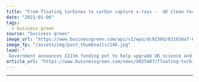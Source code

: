```yaml
---
title: "From floating turbines to carbon capture x-rays -  UK clean tech research labs gain multi-million pound funding boost"
date: "2021-01-06"
tags: 
  - business green
source: "business green"
image_url: "https://www.businessgreen.com/api/v1/wps/dc9230d/031658a7-6a78-48b9-8ac6-ad57b0841849/4/015-201210-MP-Alok-Sharma-visits-CCL-015-185x114.jpg"
image_fp: "/assets/img/post_thumbnails/146.jpg"
lead: "
 Government announces £213m funding pot to help upgrade UK science and research facilities up and down the country ..."
article_url: "https://www.businessgreen.com/news/4025407/floating-turbines-carbon-capture-rays-uk-clean-tech-research-labs-gain-multi-million-pound-funding-boost"
---
```


---
